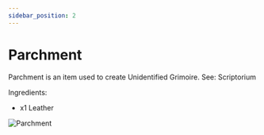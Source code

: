 ```yaml
---
sidebar_position: 2
---
```


# Parchment
Parchment is an item used to create Unidentified Grimoire. See: Scriptorium

Ingredients:
- x1 Leather

![Parchment](https://i.imgur.com/rZcCSRE.png)
